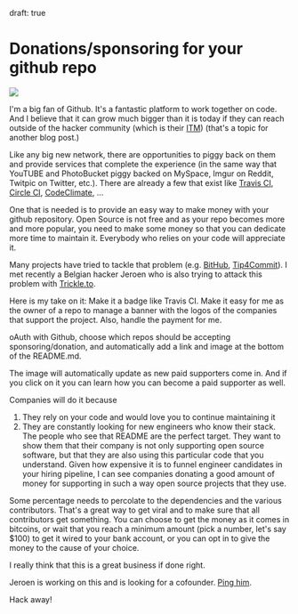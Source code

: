 draft: true

# Donations/sponsoring for your github repo

![](public/img/github-repo-sponsored-by.png)

I'm a big fan of Github. It's a fantastic platform to work together on code. And I believe that it can grow much bigger than it is today if they can reach outside of the hacker community (which is their [ITM](initial-target-market)) (that's a topic for another blog post.)

Like any big new network, there are opportunities to piggy back on them and provide services that complete the experience (in the same way that YouTUBE and PhotoBucket piggy backed on MySpace, Imgur on Reddit, Twitpic on Twitter, etc.). 
There are already a few that exist like [Travis CI](https://travis-ci.org/), [Circle CI](https://circleci.com), [CodeClimate](https://codeclimate.com), ...

One that is needed is to provide an easy way to make money with your github repository. Open Source is not free and as your repo becomes more and more popular, you need to make some money so that you can dedicate more time to maintain it. Everybody who relies on your code will appreciate it.

Many projects have tried to tackle that problem (e.g. [BitHub](https://whispersystems.org/blog/bithub/), [Tip4Commit](http://tip4commit.com/)). I met recently a Belgian hacker Jeroen who is also trying to attack this problem with [Trickle.to](http://trickle.to).

Here is my take on it: Make it a badge like Travis CI.
Make it easy for me as the owner of a repo to manage a banner with the logos of the companies that support the project. Also, handle the payment for me. 

oAuth with Github, choose which repos should be accepting sponsoring/donation, and automatically add a link and image at the bottom of the README.md.

The image will automatically update as new paid supporters come in. And if you click on it you can learn how you can become a paid supporter as well.

Companies will do it because
1. They rely on your code and would love you to continue maintaining it
1. They are constantly looking for new engineers who know their stack. The people who see that README are the perfect target. They want to show them that their company is not only supporting open source software, but that they are also using this particular code that you understand. 
Given how expensive it is to funnel engineer candidates in your hiring pipeline, I can see companies donating a good amount of money for supporting in such a way open source projects that they use. 

Some percentage needs to percolate to the dependencies and the various contributors. That's a great way to get viral and to make sure that all contributors get something. You can choose to get the money as it comes in bitcoins, or wait that you reach a minimum amount (pick a number, let's say $100) to get it wired to your bank account, or you can opt in to give the money to the cause of your choice.

I really think that this is a great business if done right. 

Jeroen is working on this and is looking for a cofounder. [Ping him](mailto:jeroen@trickle.to?subject=Interested%20in%20Trickle.to).

Hack away!
